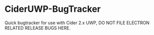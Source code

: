 # CiderUWP-BugTracker
Quick bugtracker for use with Cider 2.x UWP, DO NOT FILE ELECTRON RELATED RELEASE BUGS HERE.
